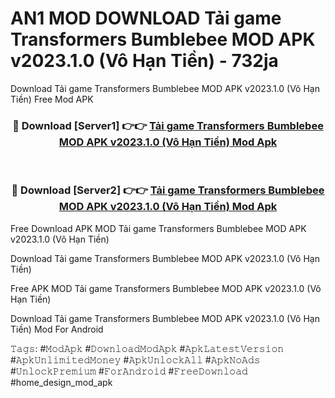 # AN1 MOD DOWNLOAD Tải game Transformers Bumblebee MOD APK v2023.1.0 (Vô Hạn Tiền) - 732ja
Download Tải game Transformers Bumblebee MOD APK v2023.1.0 (Vô Hạn Tiền) Free Mod APK

<div align="center">
<h3>🔴 Download [Server1] 👉👉 <a href="https://apk-comot.site?title=Tải_game_Transformers_Bumblebee_MOD_APK_v2023.1.0_(Vô_Hạn_Tiền)">Tải game Transformers Bumblebee MOD APK v2023.1.0 (Vô Hạn Tiền) Mod Apk</a></h3><br>

<h3>🔴 Download [Server2] 👉👉 <a href="https://apk-comot.site?title=Tải_game_Transformers_Bumblebee_MOD_APK_v2023.1.0_(Vô_Hạn_Tiền)">Tải game Transformers Bumblebee MOD APK v2023.1.0 (Vô Hạn Tiền) Mod Apk</a></h3>
</div>


Free Download APK MOD Tải game Transformers Bumblebee MOD APK v2023.1.0 (Vô Hạn Tiền)

Download Tải game Transformers Bumblebee MOD APK v2023.1.0 (Vô Hạn Tiền) 

Free APK MOD Tải game Transformers Bumblebee MOD APK v2023.1.0 (Vô Hạn Tiền) 

Download Tải game Transformers Bumblebee MOD APK v2023.1.0 (Vô Hạn Tiền) Mod For Android

𝚃𝚊𝚐𝚜: #𝙼𝚘𝚍𝙰𝚙𝚔 #𝙳𝚘𝚠𝚗𝚕𝚘𝚊𝚍𝙼𝚘𝚍𝙰𝚙𝚔 #𝙰𝚙𝚔𝙻𝚊𝚝𝚎𝚜𝚝𝚅𝚎𝚛𝚜𝚒𝚘𝚗 #𝙰𝚙𝚔𝚄𝚗𝚕𝚒𝚖𝚒𝚝𝚎𝚍𝙼𝚘𝚗𝚎𝚢 #𝙰𝚙𝚔𝚄𝚗𝚕𝚘𝚌𝚔𝙰𝚕𝚕 #𝙰𝚙𝚔𝙽𝚘𝙰𝚍𝚜 #𝚄𝚗𝚕𝚘𝚌𝚔𝙿𝚛𝚎𝚖𝚒𝚞𝚖 #𝙵𝚘𝚛𝙰𝚗𝚍𝚛𝚘𝚒𝚍 #𝙵𝚛𝚎𝚎𝙳𝚘𝚠𝚗𝚕𝚘𝚊𝚍 #home_design_mod_apk